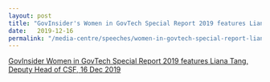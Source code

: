 ```yaml
---
layout: post
title: "GovInsider's Women in GovTech Special Report 2019 features Liana Tang, Deputy Head of CSF, 16 Dec 2019"
date:   2019-12-16
permalink: "/media-centre/speeches/women-in-govtech-special-report-liana-tang"
---
```


[GovInsider Women in GovTech Special Report 2019 features Liana Tang, Deputy Head of CSF, 16 Dec 2019](https://govinsider.asia/data/liana-tang-deputy-head-and-deputy-director-centre-for-strategic-futures-at-strategy-group-prime-ministers-office-singapore-women-in-govtech-special-report-2019/)
